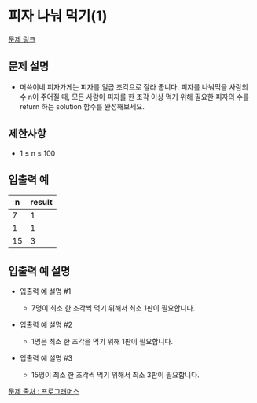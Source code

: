 # 피자 나눠 먹기(1)

[문제 링크](https://school.programmers.co.kr/learn/courses/30/lessons/120814)

## 문제 설명

- 머쓱이네 피자가게는 피자를 일곱 조각으로 잘라 줍니다. 피자를 나눠먹을 사람의 수 n이 주어질 때, 모든 사람이 피자를 한 조각 이상 먹기 위해 필요한 피자의 수를 return 하는 solution 함수를 완성해보세요.

## 제한사항

- 1 ≤ n ≤ 100

## 입출력 예

| n   | result |
| --- | ------ |
| 7   | 1      |
| 1   | 1      |
| 15  | 3      |

## 입출력 예 설명

- 입출력 예 설명 #1

  - 7명이 최소 한 조각씩 먹기 위해서 최소 1판이 필요합니다.

- 입출력 예 설명 #2

  - 1명은 최소 한 조각을 먹기 위해 1판이 필요합니다.

- 입출력 예 설명 #3
  - 15명이 최소 한 조각씩 먹기 위해서 최소 3판이 필요합니다.

[문제 출처 : 프로그래머스](https://school.programmers.co.kr/learn/challenges?order=acceptance_desc&levels=0)
